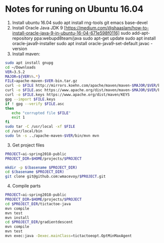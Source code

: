 # Notes for runing on Ubuntu 16.04

1. Install ubuntu 16.04
   sudo apt install rng-tools git emacs base-devel
2. Install Oracle Java JDK 9
[https://medium.com/@shaaslam/how-to-install-oracle-java-9-in-ubuntu-16-04-671e598f0116]
sudo add-apt-repository ppa:webupd8team/java
sudo apt-get update
sudo apt install oracle-java9-installer
sudo apt install oracle-java9-set-default
javac -version
3. Install maven:

````bash
sudo apt install gnupg
cd ~/Downloads
VER=3.5.2
MAJOR=${VER%%.*}
FILE=apache-maven-$VER-bin.tar.gz
curl -o $FILE http://mirrors.koehn.com/apache/maven/maven-$MAJOR/$VER/binaries/$FILE
curl -o $FILE.asc https://www.apache.org/dist/maven/maven-$MAJOR/$VER/binaries/$FILE.asc
curl -o $FILE.keys https://www.apache.org/dist/maven/KEYS
gpg --import $FILE.keys
if ! gpg --verify $FILE.asc
then
   echo "corrupted file $FILE"
   exit 1
fi
sudo tar -C /usr/local -xf $FILE
cd /usr/local/bin
sudo ln -s ../apache-maven-$VER/bin/mvn mvn
````

3. Get project files

````bash
PROJECT=ai-spring2018-public
PROJECT_DIR=$HOME/projects/$PROJECT

mkdir -p $(basename $PROJECT_DIR)
cd $(basename $PROJECT_DIR)
git clone git@github.com:wmacevoy/$PROJECT.git
````

4. Compile parts

````bash
PROJECT=ai-spring2018-public
PROJECT_DIR=$HOME/projects/$PROJECT
cd $PROJECT_DIR/tictactoe-java
mvn compile
mvn test
mvn install
cd $PROJECT_DIR/gradientdescent
mvn compile
mvn test
mvn exec:java -Dexec.mainClass=tictactoeopt.OptMinMaxAgent
````
